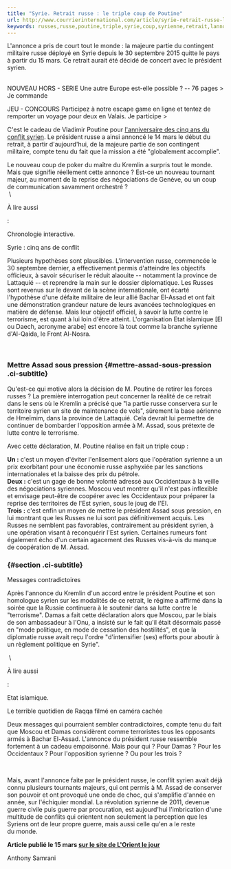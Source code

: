 ```yaml
---
title: "Syrie. Retrait russe : le triple coup de Poutine"
url: http://www.courrierinternational.com/article/syrie-retrait-russe-le-triple-coup-de-poutine
keywords: russes,russe,poutine,triple,syrie,coup,syrienne,retrait,lannonce,président,syrien,cest,assad
---
```

L'annonce a pris de court tout le monde : la majeure partie du contingent militaire russe déployé en Syrie depuis le 30 septembre 2015 quitte le pays à partir du 15 mars. Ce retrait aurait été décidé de concert avec le président syrien.\
 

NOUVEAU HORS - SERIE Une autre Europe est-elle possible ? -- 76 pages \> Je commande

JEU - CONCOURS Participez à notre escape game en ligne et tentez de remporter un voyage pour deux en Valais. Je participe \>

C'est le cadeau de Vladimir Poutine pour [l'anniversaire des cinq ans du conflit syrien](http://www.lorientlejour.com/article/975580/pour-quoi-pour-qui-et-comment-.html). Le président russe a ainsi annoncé le 14 mars le début du retrait, à partir d'aujourd'hui, de la majeure partie de son contingent militaire, compte tenu du fait que la mission a été "globalement accomplie".

Le nouveau coup de poker du maître du Kremlin a surpris tout le monde. Mais que signifie réellement cette annonce ? Est-ce un nouveau tournant majeur, au moment de la reprise des négociations de Genève, ou un coup de communication savamment orchestré ?\
 \

À lire aussi

:

[](/grand-format/chronologie-interactive-syrie-cinq-ans-de-conflit)

Chronologie interactive.

Syrie : cinq ans de conflit

Plusieurs hypothèses sont plausibles. L'intervention russe, commencée le 30 septembre dernier, a effectivement permis d'atteindre les objectifs officieux, à savoir sécuriser le réduit alaouite -- notamment la province de Lattaquié -- et reprendre la main sur le dossier diplomatique. Les Russes sont revenus sur le devant de la scène internationale, ont écarté l'hypothèse d'une défaite militaire de leur allié Bachar El-Assad et ont fait une démonstration grandeur nature de leurs avancées technologiques en matière de défense. Mais leur objectif officiel, à savoir la lutte contre le terrorisme, est quant à lui loin d'être atteint. L'organisation Etat islamique \[EI ou Daech, acronyme arabe\] est encore là tout comme la branche syrienne d'Al-Qaida, le Front Al-Nosra.

 

### Mettre Assad sous pression {#mettre-assad-sous-pression .ci-subtitle}

Qu'est-ce qui motive alors la décision de M. Poutine de retirer les forces russes ? La première interrogation peut concerner la réalité de ce retrait dans le sens où le Kremlin a précisé que "la partie russe conservera sur le territoire syrien un site de maintenance de vols", sûrement la base aérienne de Hmeïmim, dans la province de Lattaquié. Cela devrait lui permettre de continuer de bombarder l'opposition armée à M. Assad, sous prétexte de lutte contre le terrorisme.

Avec cette déclaration, M. Poutine réalise en fait un triple coup :

**Un :** c'est un moyen d'éviter l'enlisement alors que l'opération syrienne a un prix exorbitant pour une économie russe asphyxiée par les sanctions internationales et la baisse des prix du pétrole.\
**Deux :** c'est un gage de bonne volonté adressé aux Occidentaux à la veille des négociations syriennes. Moscou veut montrer qu'il n'est pas inflexible et envisage peut-être de coopérer avec les Occidentaux pour préparer la reprise des territoires de l'Est syrien, sous le joug de l'EI.\
**Trois :** c'est enfin un moyen de mettre le président Assad sous pression, en lui montrant que les Russes ne lui sont pas définitivement acquis. Les Russes ne semblent pas favorables, contrairement au président syrien, à une opération visant à reconquérir l'Est syrien. Certaines rumeurs font également écho d'un certain agacement des Russes vis-à-vis du manque de coopération de M. Assad.  

###  {#section .ci-subtitle}

Messages contradictoires

Après l'annonce du Kremlin d'un accord entre le président Poutine et son homologue syrien sur les modalités de ce retrait, le régime a affirmé dans la soirée que la Russie continuera à le soutenir dans sa lutte contre le "terrorisme". Damas a fait cette déclaration alors que Moscou, par le biais de son ambassadeur à l'Onu, a insisté sur le fait qu'il était désormais passé en "mode politique, en mode de cessation des hostilités", et que la diplomatie russe avait reçu l'ordre "d'intensifier (ses) efforts pour aboutir à un règlement politique en Syrie".

 \

À lire aussi

:

[](/video/etat-islamique-le-terrible-quotidien-de-raqqa-filme-en-camera-cachee)

Etat islamique.

Le terrible quotidien de Raqqa filmé en caméra cachée

Deux messages qui pourraient sembler contradictoires, compte tenu du fait que Moscou et Damas considèrent comme terroristes tous les opposants armés à Bachar El-Assad. L'annonce du président russe ressemble fortement à un cadeau empoisonné. Mais pour qui ? Pour Damas ? Pour les Occidentaux ? Pour l'opposition syrienne ? Ou pour les trois ?

 

Mais, avant l'annonce faite par le président russe, le conflit syrien avait déjà connu plusieurs tournants majeurs, qui ont permis à M. Assad de conserver son pouvoir et ont provoqué une onde de choc, qui s'amplifie d'année en année, sur l'échiquier mondial. La révolution syrienne de 2011, devenue guerre civile puis guerre par procuration, est aujourd'hui l'imbrication d'une multitude de conflits qui orientent non seulement la perception que les Syriens ont de leur propre guerre, mais aussi celle qu'en a le reste du monde.

**Article publié le 15 mars [sur le site de L'Orient le jour](http://www.lorientlejour.com/article/975553/le-triple-coup-de-poutine-pour-les-cinq-ans-de-la-guerre-en-syrie.html)**

Anthony Samrani

